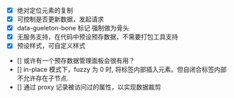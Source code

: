 - [x] 绝对定位元素的复制
- [x] 可控制是否更新数据，发起请求
- [x] data-gueleton-bone 标记 强制做为骨头
- [x] 无服务支持，在代码中预设预存数据，不需要打包工具支持
- [x] 预设样式，可自定义样式

- [] 或许有一个预存数据管理面板会很有用？
- [] in-place 模式下，fuzzy 为 0 时, 将标签内部插入元素。但自闭合标签内部不允许存在子节点.
- [] 通过 proxy 记录被访问过的属性，以实现数据裁剪

